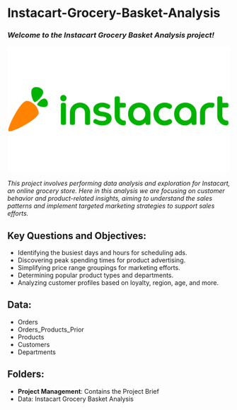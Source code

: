 # **Instacart-Grocery-Basket-Analysis**

### ***Welcome to the Instacart Grocery Basket Analysis project!***

![Instacart Logo](Instacart-Logo.png)


*This project involves performing data analysis and exploration for Instacart, an online grocery store. 
Here in this analysis we are focusing on customer behavior and product-related insights, aiming to understand the sales patterns and implement targeted marketing strategies to support sales efforts.*

## Key Questions and Objectives:
- Identifying the busiest days and hours for scheduling ads.
- Discovering peak spending times for product advertising.
- Simplifying price range groupings for marketing efforts.
- Determining popular product types and departments.
- Analyzing customer profiles based on loyalty, region, age, and more.

## Data:
- Orders
- Orders_Products_Prior
- Products
- Customers
- Departments	

## Folders:
- **Project Management**: Contains the Project Brief
- Data: Instacart Grocery Basket Analysis
